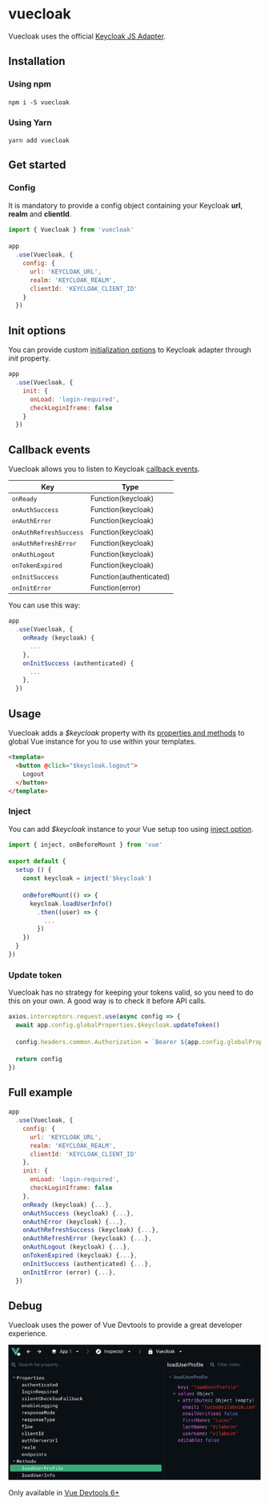# vuecloak

Vuecloak uses the official [Keycloak JS Adapter](https://github.com/keycloak/keycloak-documentation/blob/master/securing_apps/topics/oidc/javascript-adapter.adoc).

## Installation

### Using npm

`
npm i -S vuecloak
`

### Using Yarn

`
yarn add vuecloak
`

## Get started

### Config

It is mandatory to provide a config object containing your Keycloak **url**, **realm** and **clientId**.

```js
import { Vuecloak } from 'vuecloak'

app
  .use(Vuecloak, {
    config: {
      url: 'KEYCLOAK_URL',
      realm: 'KEYCLOAK_REALM',
      clientId: 'KEYCLOAK_CLIENT_ID'
    }
  })
```

## Init options

You can provide custom [initialization options](https://github.com/keycloak/keycloak-documentation/blob/master/securing_apps/topics/oidc/javascript-adapter.adoc#initoptions) to Keycloak adapter through *init* property.

```js
app
  .use(Vuecloak, {
    init: {
      onLoad: 'login-required',
      checkLoginIframe: false
    }
  })
```

## Callback events

Vuecloak allows you to listen to Keycloak [callback events](https://www.keycloak.org/docs/latest/securing_apps/#callback-events).

|Key|Type|
|---|---|
|`onReady`|Function(keycloak)|
|`onAuthSuccess`|Function(keycloak)|
|`onAuthError`|Function(keycloak)|
|`onAuthRefreshSuccess`|Function(keycloak)|
|`onAuthRefreshError`|Function(keycloak)|
|`onAuthLogout`|Function(keycloak)|
|`onTokenExpired`|Function(keycloak)|
|`onInitSuccess`|Function(authenticated)|
|`onInitError`|Function(error)|

You can use this way:

```js
app
  .use(Vuecloak, {
    onReady (keycloak) {
      ...
    },
    onInitSuccess (authenticated) {
      ...
    },
  })
```

## Usage

Vuecloak adds a *$keycloak* property with its [properties and methods](https://www.keycloak.org/docs/latest/securing_apps/#javascript-adapter-reference) to global Vue instance for you to use within your templates.

```html
<template>
  <button @click="$keycloak.logout">
    Logout
  </button>
</template>
```

### Inject

You can add *$keycloak* instance to your Vue setup too using [inject option](https://v3.vuejs.org/guide/component-provide-inject.html#provide-inject).

```js
import { inject, onBeforeMount } from 'vue'

export default {
  setup () {
    const keycloak = inject('$keycloak')

    onBeforeMount(() => {
      keycloak.loadUserInfo()
        .then((user) => {
          ...
        })
    })
  }
})
```

### Update token

Vuecloak has no strategy for keeping your tokens valid, so you need to do this on your own. A good way is to check it before API calls.

```js
axios.interceptors.request.use(async config => {
  await app.config.globalProperties.$keycloak.updateToken()

  config.headers.common.Authorization = `Bearer ${app.config.globalProperties.$keycloak.token}`

  return config
})
```

## Full example

```js
app
  .use(Vuecloak, {
    config: {
      url: 'KEYCLOAK_URL',
      realm: 'KEYCLOAK_REALM',
      clientId: 'KEYCLOAK_CLIENT_ID'
    },
    init: {
      onLoad: 'login-required',
      checkLoginIframe: false
    },
    onReady (keycloak) {...},
    onAuthSuccess (keycloak) {...},
    onAuthError (keycloak) {...},
    onAuthRefreshSuccess (keycloak) {...},
    onAuthRefreshError (keycloak) {...},
    onAuthLogout (keycloak) {...},
    onTokenExpired (keycloak) {...},
    onInitSuccess (authenticated) {...},
    onInitError (error) {...},
  })
```

## Debug

Vuecloak uses the power of Vue Devtools to provide a great developer experience.

![Vue devtools support](devtools.png)

Only available in [Vue Devtools 6+](https://github.com/vuejs/vue-devtools/releases)
